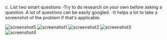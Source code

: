 c. List two smart questions
-Try to do research on your own before asking a question. A lot of questions can be easily googled.
-It helps a lot to take a screenshot of the problem if that's applicable. 


![screenshot5](http://i.imgur.com/lrtyRmu.png)
![screenshot1](http://i.imgur.com/uV9w4Gi.png)
![screenshot2](http://i.imgur.com/C8kkWPV.png)
![screenshot3](http://i.imgur.com/7DR75wz.png)
![screenshot4](http://i.imgur.com/n5VSRP5.png)


